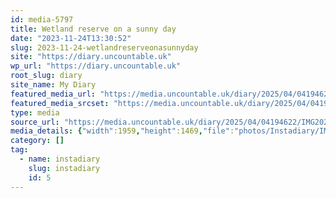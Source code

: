 ```yaml
---
id: media-5797
title: Wetland reserve on a sunny day
date: "2023-11-24T13:30:52"
slug: 2023-11-24-wetlandreserveonasunnyday
site: "https://diary.uncountable.uk"
wp_url: "https://diary.uncountable.uk"
root_slug: diary
site_name: My Diary
featured_media_url: "https://media.uncountable.uk/diary/2025/04/04194622/IMG20231124133052.webp"
featured_media_srcset: "https://media.uncountable.uk/diary/2025/04/04194622/IMG20231124133052-300x225.webp 300w, https://media.uncountable.uk/diary/2025/04/04194622/IMG20231124133052-1024x768.webp 1024w, https://media.uncountable.uk/diary/2025/04/04194622/IMG20231124133052-150x150.webp 150w, https://media.uncountable.uk/diary/2025/04/04194622/IMG20231124133052-640x480.webp 640w, https://media.uncountable.uk/diary/2025/04/04194622/IMG20231124133052.webp 1959w"
type: media
source_url: "https://media.uncountable.uk/diary/2025/04/04194622/IMG20231124133052.webp"
media_details: {"width":1959,"height":1469,"file":"photos/Instadiary/IMG20231124133052.webp","filesize":154782,"sizes":{"medium":{"file":"IMG20231124133052-300x225.webp","width":300,"height":225,"filesize":16950,"mime_type":"image/webp","source_url":"https://media.uncountable.uk/diary/2025/04/04194622/IMG20231124133052-300x225.webp"},"large":{"file":"IMG20231124133052-1024x768.webp","width":1024,"height":768,"filesize":160292,"mime_type":"image/webp","source_url":"https://media.uncountable.uk/diary/2025/04/04194622/IMG20231124133052-1024x768.webp"},"thumbnail":{"file":"IMG20231124133052-150x150.webp","width":150,"height":150,"filesize":6226,"mime_type":"image/webp","source_url":"https://media.uncountable.uk/diary/2025/04/04194622/IMG20231124133052-150x150.webp"},"mobwidth":{"file":"IMG20231124133052-640x480.webp","width":640,"height":480,"filesize":72990,"mime_type":"image/webp","source_url":"https://media.uncountable.uk/diary/2025/04/04194622/IMG20231124133052-640x480.webp"},"full":{"file":"IMG20231124133052.webp","width":1959,"height":1469,"mime_type":"image/webp","source_url":"https://media.uncountable.uk/diary/2025/04/04194622/IMG20231124133052.webp"}},"image_meta":{"aperture":"0","credit":"","camera":"","caption":"","created_timestamp":"0","copyright":"","focal_length":"0","iso":"0","shutter_speed":"0","title":"","orientation":"0","keywords":[]}}
category: []
tag:
  - name: instadiary
    slug: instadiary
    id: 5
---
```



